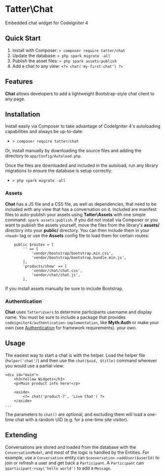 # Tatter\Chat

Embedded chat widget for CodeIgniter 4

## Quick Start

1. Install with Composer: `> composer require tatter/chat`
2. Update the database: `> php spark migrate -all`
3. Publish the asset files: `> php spark assets:publish`
4. Add a chat to any view: `<?= chat('my-first-chat') ?>`

## Features

**Chat** allows developers to add a lightweight Bootstrap-style chat client to any page.

## Installation

Install easily via Composer to take advantage of CodeIgniter 4's autoloading capabilities
and always be up-to-date:
* `> composer require tatter/chat`

Or, install manually by downloading the source files and adding the directory to
`app/Config/Autoload.php`.

Once the files are downloaded and included in the autoload, run any library migrations
to ensure the database is setup correctly:
* `> php spark migrate -all`

### Assets

**Chat** has a JS file and a CSS file, as well as dependencies, that need to be included
with any view that has a conversation on it. Included are manifest files to auto-publish
your assets using **Tatter\Assets** with one simple command: `spark assets:publish`. If you
did not install via Composer or you want to publish the assets yourself, move the files from
the library's **assets/** directory into your **public/** directory. You can then include them
in your `<head>` tag or use the **Assets** config file to load them for certain routes:

```
	public $routes = [
		'' => [
			'vendor/bootstrap/bootstrap.min.css',
			'vendor/bootstrap/bootstrap.bundle.min.js',
		],
		'products/show' => [
			'vendor/chat/chat.css',
			'vendor/chat/chat.js',
		],
```

If you install assets manually be sure to include Bootstrap.

### Authentication

**Chat** uses `Tatter\Users` to determine participants username and display name. You must
be sure to include a package that provides `codeigniter4/authentication-implementation`,
like **Myth:Auth** or make your own (see [Authentication](https://codeigniter4.github.io/CodeIgniter4/extending/authentication.html)
for framework requirements).
your own.

## Usage

The easiest way to start a chat is with the helper. Load the helper file (`helper('chat')`)
and then use the `chat($uid, $title)` command wherever you would use a partial view:

```
<div id="main">
	<h3>Yellow Widgets</h3>
	<p>Main product info here!</p>
	
	<aside>
		<?= chat('product-7', 'Live Chat') ?>
	</aside>
...
```

The parameters to `chat()` are optional, and excluding them will load a one-time chat with
a random UID (e.g. for a one-time site visitor).

## Extending

Conversations are stored and loaded from the database with the `ConversationModel`, and
most of the logic is handled by the Entities. For example, use a `Conversation` entity can
`$conversation->addUser($userId)` to join or refresh a user and get back a `Participant`.
A `Participant` can `$participant->say('hello world')` to add a `Message`.
